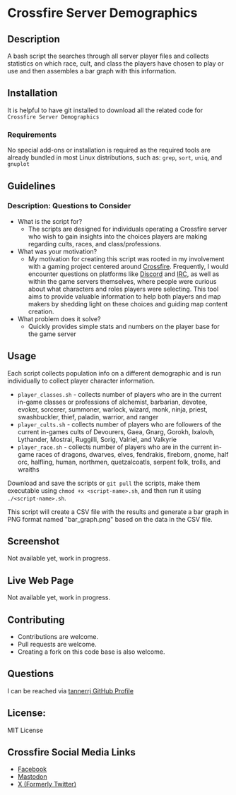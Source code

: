 # Crossfire Server Demographics

## Description

A bash script the searches through all server player files and collects statistics on which race, cult, and class the players have chosen to play or use and then assembles a bar graph with this information.

## Installation

It is helpful to have git installed to download all the related code for `Crossfire Server Demographics`

### Requirements

No special add-ons or installation is required as the required tools are already bundled in most Linux distributions, such as: `grep`, `sort`, `uniq`, and `gnuplot`

## Guidelines

### Description: Questions to Consider

 * What is the script for?
   * The scripts are designed for individuals operating a Crossfire server who wish to gain insights into the choices players are making regarding cults, races, and class/professions.
 * What was your motivation?
   * My motivation for creating this script was rooted in my involvement with a gaming project centered around [Crossfire](https://sourceforge.net/projects/crossfire/). Frequently, I would encounter questions on platforms like [Discord](https://crossfire.real-time.com/discord/) and [IRC](https://crossfire.real-time.com/irc/), as well as within the game servers themselves, where people were curious about what characters and roles players were selecting. This tool aims to provide valuable information to help both players and map makers by shedding light on these choices and guiding map content creation.
 * What problem does it solve?
   * Quickly provides simple stats and numbers on the player base for the game server

## Usage

Each script collects population info on a different demographic and is run individually to collect player character information.

 * `player_classes.sh` - collects number of players who are in the current in-game classes or professions of alchemist, barbarian, devotee, evoker, sorcerer, summoner, warlock, wizard, monk, ninja, priest, swashbuckler, thief, paladin, warrior, and ranger
 * `player_cults.sh` - collects number of players who are followers of the current in-games cults of Devourers, Gaea, Gnarg, Gorokh, Ixalovh, Lythander, Mostrai, Ruggilli, Sorig, Valriel, and Valkyrie
 * `player_race.sh` - collects number of players who are in the current in-game races of dragons, dwarves, elves, fendrakis, fireborn, gnome, half orc, halfling, human, northmen, quetzalcoatls, serpent folk, trolls, and wraiths

Download and save the scripts or `git pull` the scripts, make them executable using `chmod +x <script-name>.sh`, and then run it using `./<script-name>.sh`.

This script will create a CSV file with the results and generate a bar graph in PNG format named "bar_graph.png" based on the data in the CSV file.

## Screenshot

Not available yet, work in progress.

## Live Web Page

Not available yet, work in progress.

## Contributing

 * Contributions are welcome.
 * Pull requests are welcome.
 * Creating a fork on this code base is also welcome.

## Questions

I can be reached via [tannerrj GitHub Profile](https://github.com/tannerrj)

## License:

MIT License

## Crossfire Social Media Links

 * [Facebook](https://www.facebook.com/crossfireproject/)
 * [Mastodon](https://mastodon.social/@crossfiremrpg)
 * [X (Formerly Twitter)](https://twitter.com/crossfiremrpg/)